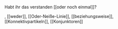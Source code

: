 Habt ihr das verstanden [[oder noch einmal]]?

, [[weder]], [[Oder-Neiße-Linie]], [[beziehungsweise]], [[Konnektivpartikeln]], [[Konjunktoren]]